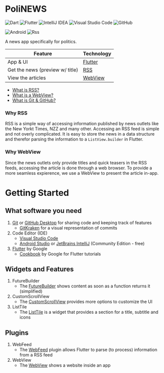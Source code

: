 # PoliNEWS
![Dart](https://img.shields.io/badge/dart-%230175C2.svg?style=for-the-badge&logo=dart&logoColor=white)
![Flutter](https://img.shields.io/badge/Flutter-%2302569B.svg?style=for-the-badge&logo=Flutter&logoColor=white)
![IntelliJ IDEA](https://img.shields.io/badge/IntelliJIDEA-000000.svg?style=for-the-badge&logo=intellij-idea&logoColor=white)
![Visual Studio Code](https://img.shields.io/badge/Visual%20Studio%20Code-0078d7.svg?style=for-the-badge&logo=visual-studio-code&logoColor=white)
![GitHub](https://img.shields.io/badge/github-%23121011.svg?style=for-the-badge&logo=github&logoColor=white)
<!-- ![SQLite](https://img.shields.io/badge/sqlite-%2307405e.svg?style=for-the-badge&logo=sqlite&logoColor=white) -->
![Android](https://img.shields.io/badge/Android-3DDC84?style=for-the-badge&logo=android&logoColor=white)
![Rss](https://img.shields.io/badge/rss-F88900?style=for-the-badge&logo=rss&logoColor=white)

A news app specifically for politics.

|Feature                         | Technology                                               |
|--------------------------------|----------------------------------------------------------|
|App & UI                        | [Flutter](https://flutter.dev)                           |
|Get the news (preview w/ title) | [RSS](https://pub.dev/packages/dart_rss)                 |
| View the articles              | [WebView](https://pub.dev/packages/flutter_inappwebview) |

* [What is RSS?](https://jdmdigital.co/news/codex/rss-simplified/)
* [What is a WebView?](https://www.kirupa.com/apps/webview.htm)
* [What is Git & GitHub?](https://www.coderomeos.org/how-to-use-github-simple-github-tutorial-for-beginners)

### Why RSS
RSS is a simple way of accessing information published by news outlets like the New Yorkt Times, NZZ and many other. Accessing an RSS feed is simple and not overly complicated. It is easy to store the news in a data structure and therefor parsing the information to a ```ListView.builder``` in Flutter.

### Why WebView
Since the news outlets only provide titles and quick teasers in the RSS feeds, accessing the article is done through a web browser. To provide a more seamless expierence, we use a WebView to present the article in-app.

# Getting Started
<!-- <details>
  <summary>Setting up your development environment</summary>
  
  ## What software you need
  1. [Git](https://git-scm.com/) or [GitHub Desktop](https://desktop.github.com/) for sharing code and keeping track of features
      * [GitKraken](https://gitkraken.com) for a visual representation of commits
  2. Code Editor (IDE)
     * [Visual Studio Code](https://code.visualstudio.com)
     * [Android Studio](https://developer.android.com/studio/) or [JetBrains IntelliJ](https://www.jetbrains.com/idea/download/#section=windows) (Community Edition - free)
  3. [Flutter](https://flutter.dev) by Google
      * [Cookbook](https://flutter.dev/docs/cookbook) by Google for Flutter tutorials
</details>
<details>
  <summary>What Flutter Widgets and Features we use</summary>
  
  ## Widgets and Features
  1. FutureBuilder
      * The [FutureBuilder](https://api.flutter.dev/flutter/widgets/FutureBuilder-class.html) shows content as soon as a function returns it (simplified)
  2. CustomScrollView
      * The [CustomScrollView](https://api.flutter.dev/flutter/widgets/CustomScrollView-class.html) provides more options to customize the UI
  3. ListTile
      * The [ListTile](https://api.flutter.dev/flutter/material/ListTile-class.html) is a widget that provides a section for a title, subtitle and icons
 </details>
 <details>
  <summary>Flutter plugins</summary>
  
  ## Plugins
  1. WebFeed
      * The [WebFeed](https://pub.dev/packages/webfeed) plugin allows Flutter to parse (to process) information from a RSS feed
  2. WebView
      * The [WebView](https://pub.dev/packages/flutter_inappwebview) shows a website inside an app
 </details>
-->
 
  ## What software you need
  1. [Git](https://git-scm.com/) or [GitHub Desktop](https://desktop.github.com/) for sharing code and keeping track of features
      * [GitKraken](https://gitkraken.com) for a visual representation of commits
  2. Code Editor (IDE)
     * [Visual Studio Code](https://code.visualstudio.com)
     * [Android Studio](https://developer.android.com/studio/) or [JetBrains IntelliJ](https://www.jetbrains.com/idea/download/#section=windows) (Community Edition - free)
  3. [Flutter](https://flutter.dev) by Google
      * [Cookbook](https://flutter.dev/docs/cookbook) by Google for Flutter tutorials
  ## Widgets and Features
  1. FutureBuilder
      * The [FutureBuilder](https://api.flutter.dev/flutter/widgets/FutureBuilder-class.html) shows content as soon as a function returns it (simplified)
  2. CustomScrollView
      * The [CustomScrollView](https://api.flutter.dev/flutter/widgets/CustomScrollView-class.html) provides more options to customize the UI
  3. ListTile
      * The [ListTile](https://api.flutter.dev/flutter/material/ListTile-class.html) is a widget that provides a section for a title, subtitle and icons
  ## Plugins
  1. WebFeed
      * The [WebFeed](https://pub.dev/packages/webfeed) plugin allows Flutter to parse (to process) information from a RSS feed
  2. WebView
      * The [WebView](https://pub.dev/packages/flutter_inappwebview) shows a website inside an app
